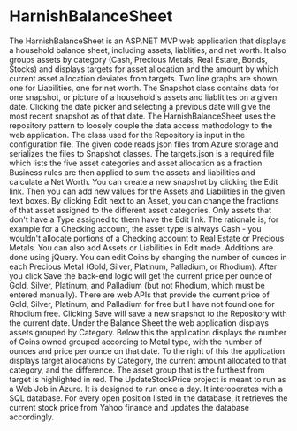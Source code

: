 # HarnishBalanceSheet
The HarnishBalanceSheet is an ASP.NET MVP web application that displays a household balance sheet, including assets, liablities, and net worth. It also groups assets by category (Cash, Precious Metals, Real Estate, Bonds, Stocks) and displays targets for asset allocation and the amount by which current asset allocation deviates from targets. Two line graphs are shown, one for Liabilities, one for net worth.
The Snapshot class contains data for one snapshot, or picture of a household's assets and liablitites on a given date. Clicking the date picker and selecting a previous date will give the most recent snapshot as of that date.
The HarnishBalanceSheet uses the repository pattern to loosely couple the data access methodology to the web application. The class used for the Repository is input in the configuration file. The given code reads json files from Azure storage and serializes the files to Snapshot classes. The targets.json is a required file which lists the five asset categories and asset allocation as a fraction. Business rules are then applied to sum the assets and liabilities and calculate a Net Worth.
You can create a new snapshot by clicking the Edit link. Then you can add new values for the Assets and Liabilities in the given text boxes. By clicking Edit next to an Asset, you can change the fractions of that asset assigned to the different asset categories. Only assets that don't have a Type assigned to them have the Edit link. The rationale is, for example for a Checking account, the asset type is always Cash - you wouldn't allocate portions of a Checking account to Real Estate or Precious Metals. You can also add Assets or Liabilities in Edit mode. Additions are done using jQuery. You can edit Coins by changing the number of ounces in each Precious Metal (Gold, Silver, Platinum, Palladium, or Rhodium). After you click Save the back-end logic will get the current price per ounce of Gold, Silver, Platinum, and Palladium (but not Rhodium, which must be entered manually). There are web APIs that provide the current price of Gold, Silver, Platinum, and Palladium for free but I have not found one for Rhodium free. Clicking Save will save a new snapshot to the Repository with the current date.
Under the Balance Sheet the web application displays assets grouped by Category. Below this the application displays the number of Coins owned grouped according to Metal type, with the number of ounces and price per ounce on that date. To the right of this the application displays target allocations by Category, the current amount allocated to that category, and the difference. The asset group that is the furthest from target is highlighted in red.
The UpdateStockPrice project is meant to run as a Web Job in Azure. It is designed to run once a day. It interoperates with a SQL database. For every open position listed in the database, it retrieves the current stock price from Yahoo finance and updates the database accordingly.
